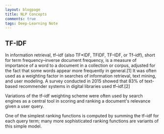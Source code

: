 ```yaml
---
layout: blogpage
title: NLP Concepts
comments: true
tags: Deep-Learning Note
---
```


## TF-IDF 

In information retrieval, tf–idf (also TF*IDF, TFIDF, TF–IDF, or Tf–idf), short for term frequency–inverse document frequency, is a measure of importance of a word to a document in a collection or corpus, adjusted for the fact that some words appear more frequently in general.[1] It was often used as a weighting factor in searches of information retrieval, text mining, and user modeling. A survey conducted in 2015 showed that 83% of text-based recommender systems in digital libraries used tf–idf.[2]

Variations of the tf–idf weighting scheme were often used by search engines as a central tool in scoring and ranking a document's relevance given a user query.

One of the simplest ranking functions is computed by summing the tf–idf for each query term; many more sophisticated ranking functions are variants of this simple model.